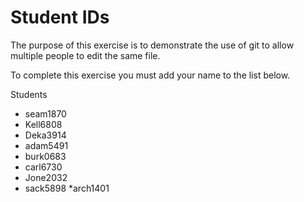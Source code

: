 # Student IDs

The purpose of this exercise is to demonstrate the use of git to allow multiple people to edit the same file.

To complete this exercise you must add your name to the list below.

Students
* seam1870
* Kell6808
* Deka3914
* adam5491
* burk0683
* carl6730 
* Jone2032
* sack5898
*arch1401

